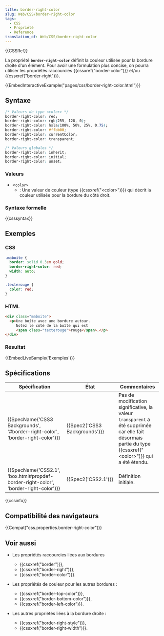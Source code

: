 ```yaml
---
title: border-right-color
slug: Web/CSS/border-right-color
tags:
  - CSS
  - Propriété
  - Reference
translation_of: Web/CSS/border-right-color
---
```

{{CSSRef}}

La propriété **`border-right-color`** définit la couleur utilisée pour la bordure droite d'un élément. Pour avoir une formulation plus concise, on pourra utiliser les propriétés raccourcies {{cssxref("border-color")}} et/ou {{cssxref("border-right")}}.

{{EmbedInteractiveExample("pages/css/border-right-color.html")}}

## Syntaxe

```css
/* Valeurs de type <color> */
border-right-color: red;
border-right-color: rgb(255, 128, 0);
border-right-color: hsla(100%, 50%, 25%, 0.75);
border-right-color: #ffbb00;
border-right-color: currentColor;
border-right-color: transparent;

/* Valeurs globales */
border-right-color: inherit;
border-right-color: initial;
border-right-color: unset;
```

### Valeurs

- <`color>`
  - : Une valeur de couleur (type {{cssxref("&lt;color&gt;")}}) qui décrit la couleur utilisée pour la bordure du côté droit.

### Syntaxe formelle

{{csssyntax}}

## Exemples

### CSS

```css
.maboite {
  border: solid 0.3em gold;
  border-right-color: red;
  width: auto;
}

.texterouge {
  color: red;
}
```

### HTML

```html
<div class="maboite">
  <p>Une boîte avec une bordure autour.
     Notez le côté de la boîte qui est
     <span class="texterouge">rouge</span>.</p>
</div>
```

### Résultat

{{EmbedLiveSample('Exemples')}}

## Spécifications

| Spécification                                                                                                    | État                                     | Commentaires                                                                                                                                                             |
| ---------------------------------------------------------------------------------------------------------------- | ---------------------------------------- | ------------------------------------------------------------------------------------------------------------------------------------------------------------------------ |
| {{SpecName('CSS3 Backgrounds', '#border-right-color', 'border-right-color')}}         | {{Spec2('CSS3 Backgrounds')}} | Pas de modification significative, la valeur `transparent` a été supprimée car elle fait désormais partie du type {{cssxref("&lt;color&gt;")}} qui a été étendu. |
| {{SpecName('CSS2.1', 'box.html#propdef-border-right-color', 'border-right-color')}} | {{Spec2('CSS2.1')}}                 | Définition initiale.                                                                                                                                                     |

{{cssinfo}}

## Compatibilité des navigateurs

{{Compat("css.properties.border-right-color")}}

## Voir aussi

- Les propriétés raccourcies liées aux bordures

  - {{cssxref("border")}},
  - {{cssxref("border-right")}},
  - {{cssxref("border-color")}}.

- Les propriétés de couleur pour les autres bordures :

  - {{cssxref("border-top-color")}},
  - {{cssxref("border-bottom-color")}},
  - {{cssxref("border-left-color")}}.

- Les autres propriétés liées à la bordure droite :

  - {{cssxref("border-right-style")}},
  - {{cssxref("border-right-width")}}.
